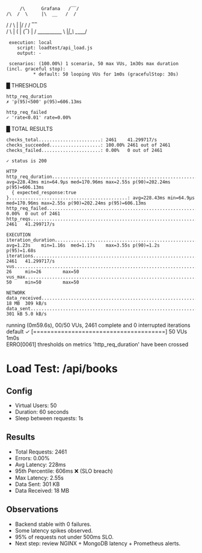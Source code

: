 
         /\      Grafana   /‾‾/
    /\  /  \     |\  __   /  /
   /  \/    \    | |/ /  /   ‾‾\
  /          \   |   (  |  (‾)  |
 / __________ \  |_|\_\  \_____/

     execution: local
        script: loadtest/api_load.js
        output: -

     scenarios: (100.00%) 1 scenario, 50 max VUs, 1m30s max duration (incl. graceful stop):
              * default: 50 looping VUs for 1m0s (gracefulStop: 30s)



  █ THRESHOLDS

    http_req_duration
    ✗ 'p(95)<500' p(95)=606.13ms

    http_req_failed
    ✓ 'rate<0.01' rate=0.00%


  █ TOTAL RESULTS

    checks_total.......................: 2461    41.299717/s
    checks_succeeded...................: 100.00% 2461 out of 2461
    checks_failed......................: 0.00%   0 out of 2461

    ✓ status is 200

    HTTP
    http_req_duration.......................................................: avg=228.43ms min=64.9µs med=170.96ms max=2.55s p(90)=202.24ms p(95)=606.13ms
      { expected_response:true }............................................: avg=228.43ms min=64.9µs med=170.96ms max=2.55s p(90)=202.24ms p(95)=606.13ms
    http_req_failed.........................................................: 0.00%  0 out of 2461
    http_reqs...............................................................: 2461   41.299717/s

    EXECUTION
    iteration_duration......................................................: avg=1.23s    min=1.16s  med=1.17s    max=3.55s p(90)=1.2s     p(95)=1.68s
    iterations..............................................................: 2461   41.299717/s
    vus.....................................................................: 26     min=26        max=50       
    vus_max.................................................................: 50     min=50        max=50       

    NETWORK
    data_received...........................................................: 18 MB  309 kB/s
    data_sent...............................................................: 301 kB 5.0 kB/s



                                                                                                                
running (0m59.6s), 00/50 VUs, 2461 complete and 0 interrupted iterations                                        
default ✓ [======================================] 50 VUs  1m0s                                                 
ERRO[0061] thresholds on metrics 'http_req_duration' have been crossed



# Load Test: /api/books

## Config
- Virtual Users: 50
- Duration: 60 seconds
- Sleep between requests: 1s

## Results
- Total Requests: 2461
- Errors: 0.00%
- Avg Latency: 228ms
- 95th Percentile: 606ms ❌ (SLO breach)
- Max Latency: 2.55s
- Data Sent: 301 KB
- Data Received: 18 MB

## Observations
- Backend stable with 0 failures.
- Some latency spikes observed.
- 95% of requests not under 500ms SLO.
- Next step: review NGINX + MongoDB latency + Prometheus alerts.


